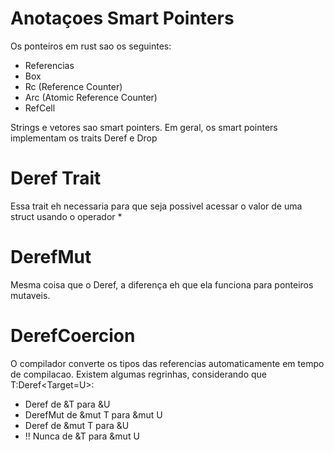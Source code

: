 # Anotaçoes Smart Pointers

Os ponteiros em rust sao os seguintes: 

* Referencias
* Box 
* Rc (Reference Counter)
* Arc (Atomic Reference Counter)
* RefCell

Strings e vetores sao smart pointers. Em geral, os smart pointers implementam os traits Deref e Drop

# Deref Trait
Essa trait eh necessaria para que seja possivel acessar o valor de uma struct usando o operador *

# DerefMut
Mesma coisa que o Deref, a diferença eh que ela funciona para ponteiros mutaveis.

# DerefCoercion
O compilador converte os tipos das referencias automaticamente em tempo de compilacao. Existem algumas regrinhas, considerando que T:Deref<Target=U>: 

* Deref de &T para &U
* DerefMut de &mut T para &mut U
* Deref de &mut T para &U
* !! Nunca de &T para &mut U